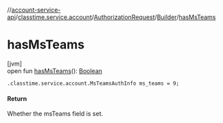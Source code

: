 //[account-service-api](../../../../index.md)/[classtime.service.account](../../index.md)/[AuthorizationRequest](../index.md)/[Builder](index.md)/[hasMsTeams](has-ms-teams.md)

# hasMsTeams

[jvm]\
open fun [hasMsTeams](has-ms-teams.md)(): [Boolean](https://kotlinlang.org/api/latest/jvm/stdlib/kotlin/-boolean/index.html)

`.classtime.service.account.MsTeamsAuthInfo ms_teams = 9;`

#### Return

Whether the msTeams field is set.
